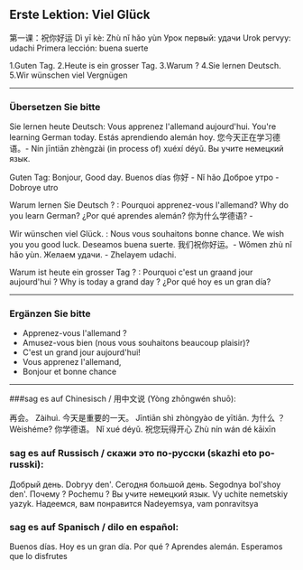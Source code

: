 ## Erste Lektion: Viel Glück

第一课：祝你好运                Dì yī kè: Zhù nǐ hǎo yùn
Урок первый: удачи              Urok pervyy: udachi
Primera lección: buena suerte

1.Guten Tag.
2.Heute is ein grosser Tag.
3.Warum ?
4.Sie lernen Deutsch.
5.Wir wünschen viel Vergnügen

---

### Übersetzen Sie bitte

Sie lernen heute Deutsch:
        Vous apprenez l'allemand aujourd'hui.
        You're learning German today.
        Estás aprendiendo alemán hoy.
        您今天正在学习德语。- Nín jīntiān zhèngzài (in process of) xuéxí déyǔ.
        Вы учите немецкий язык.

Guten Tag:
        Bonjour,
        Good day.
        Buenos días
        你好 - Nǐ hǎo
        Доброе утро - Dobroye utro

Warum lernen Sie Deutsch ? :
        Pourquoi apprenez-vous l'allemand?
        Why do you learn German?
        ¿Por qué aprendes alemán?
        你为什么学德语? -

Wir wünschen viel Glück. :
        Nous vous souhaitons bonne chance.
        We wish you you good luck.
        Deseamos buena suerte.
        我们祝你好运。- Wǒmen zhù nǐ hǎo yùn.
        Желаем удачи. - Zhelayem udachi.

Warum ist heute ein grosser Tag ? :
        Pourquoi c'est un graand jour aujourd'hui ?
        Why is today a grand day ?
        ¿Por qué hoy es un gran día?

---

### Ergänzen Sie bitte

- Apprenez-vous l'allemand ?
- Amusez-vous bien (nous vous souhaitons beaucoup plaisir)?
- C'est un grand jour aujourd'hui!
- Vous apprenez l'allemand,
- Bonjour et bonne chance

---

###sag es auf Chinesisch / 用中文说 (Yòng zhōngwén shuō):

再会。                  Zàihuì.
今天是重要的一天。      Jīntiān shì zhòngyào de yītiān.
为什么 ？               Wèishéme?
你学德语。              Nǐ xué déyǔ.
祝您玩得开心            Zhù nín wán dé kāixīn

### sag es auf Russisch / скажи это по-русски (skazhi eto po-russki):

Добрый день.                    Dobryy den'.
Сегодня большой день.           Segodnya bol'shoy den'.
Почему ?                        Pochemu ?
Вы учите немецкий язык.         Vy uchite nemetskiy yazyk.
Надеемся, вам понравится        Nadeyemsya, vam ponravitsya

### sag es auf Spanisch / dilo en español:

Buenos días.
Hoy es un gran día.
Por qué ?
Aprendes alemán.
Esperamos que lo disfrutes

